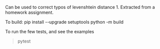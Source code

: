 Can be used to correct typos of levenshtein distance 1.
Extracted from a homework assignment.


To build:
pip install --upgrade setuptools
python -m build

To run the few tests, and see the examples
> pytest

